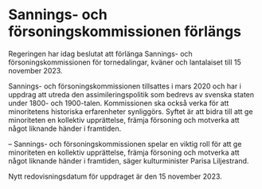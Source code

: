 # Sannings- och försoningskommissionen förlängs

Regeringen har idag beslutat att förlänga Sannings- och försoningskommissionen för tornedalingar, kväner och lantalaiset till 15 november 2023.

Sannings- och försoningskommissionen tillsattes i mars 2020 och har i uppdrag att utreda den assimileringspolitik som bedrevs av svenska staten under 1800- och 1900-talen. Kommissionen ska också verka för att minoritetens historiska erfarenheter synliggörs. Syftet är att bidra till att ge minoriteten en kollektiv upprättelse, främja försoning och motverka att något liknande händer i framtiden.

– Sannings- och försoningskommissionen spelar en viktig roll för att ge minoriteten en kollektiv upprättelse, främja försoning och motverka att något liknande händer i framtiden, säger kulturminister Parisa Liljestrand.

Nytt redovisningsdatum för uppdraget är den 15 november 2023.
